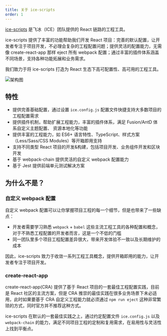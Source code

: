 ```yaml
---
title: 关于 ice-scripts
order: 1
---
```


[ice-scripts](https://github.com/ice-lab/ice-scripts) 是飞冰（ICE）团队提供的 React 链路的工程工具。

ice-scripts 提供了丰富的功能帮助我们开发 React 项目：完善的默认配置，让开发者专注于项目开发，不必理会复杂的工程配置问题；提供灵活的配置能力，无需像 create-react-app 那样 eject 所有 webpack 配置；通过丰富的插件体系涵盖不同场景，支持各种功能拓展和业务需求。

我们致力于将 ice-scripts 打造为 React 生态下高可配置性、高可用的工程工具。

![架构图](https://img.alicdn.com/tfs/TB1WbZWcW67gK0jSZFHXXa9jVXa-2844-2133.jpg)

## 特性

- 提供完善基础配置，通过设置 `ice.config.js` 配置文件快捷支持大多数项目的工程配置需求
- 提供插件机制，帮助扩展工程能力，丰富的插件体系，满足 Fusion/AntD 体系自定义主题配置、 资源本地化等功能
- 提供丰富的工程能力，如 ES6+ 语言特性、TypeScript、样式方案（Less/Sass/CSS Modules）等开箱即用支持
- 支持不同类型 React 项目的开发&构建，包括项目开发、业务组件开发和区块开发
- 基于 webpack-chain 提供灵活的自定义 webpack 配置能力
- 基于 Jest 提供前端单元测试解决方案

## 为什么不是？

### 自定义 webpack 配置

自定义 webpack 配置可以让你掌握项目工程的每一个细节，但是也带来了一些缺点：

- 开发者需要学习熟悉 `webpack` + `babel` 这些主流工程工具的各种配置和概念，对于不熟悉工程配置的开发者而言，这是一个不低的门槛
- 同一团队里多个项目工程配置差异很大，带来开发体验不一致以及长期维护的成本

因此，ice-scripts 致力于收敛一系列工程工具概念，提供开箱即用的能力，让开发者专注于项目开发。

### create-react-app

create-react-app(CRA) 提供了基于 React 项目的一套最佳工程配置实践，目前是 React 社区的主流方案，但是 CRA 推崇的最佳实践在很多业务场景下未必适用，此时如果要基于 CRA 自定义工程能力就必须通过 `npm run eject` 这种非常繁琐的方式，同时官方并不推荐这种方式。

ice-scripts 在默认的一套最佳实践之上，通过约定配置文件 `ice.config.js` 以及 `webpack-chain` 的能力，满足不同项目工程的定制和复用需求，在易用性与灵活性上找到平衡点。
